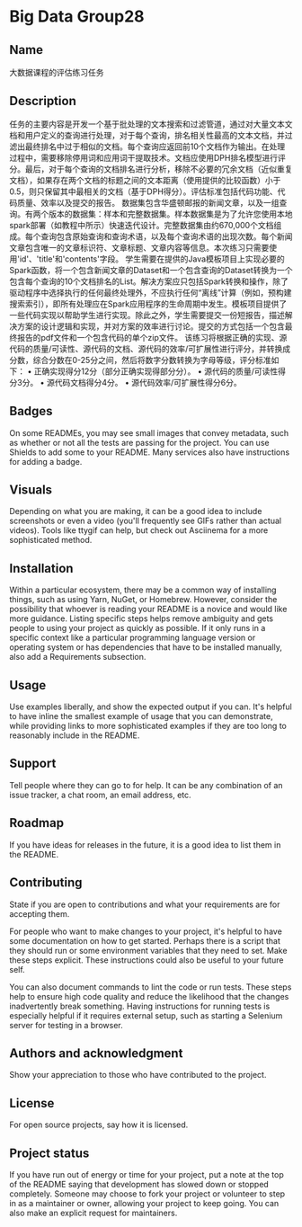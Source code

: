 # Big Data Group28


## Name
大数据课程的评估练习任务

## Description
任务的主要内容是开发一个基于批处理的文本搜索和过滤管道，通过对大量文本文档和用户定义的查询进行处理，对于每个查询，排名相关性最高的文本文档，并过滤出最终排名中过于相似的文档。每个查询应返回前10个文档作为输出。在处理过程中，需要移除停用词和应用词干提取技术。文档应使用DPH排名模型进行评分。最后，对于每个查询的文档排名进行分析，移除不必要的冗余文档（近似重复文档），如果存在两个文档的标题之间的文本距离（使用提供的比较函数）小于0.5，则只保留其中最相关的文档（基于DPH得分）。评估标准包括代码功能、代码质量、效率以及提交的报告。
数据集包含华盛顿邮报的新闻文章，以及一组查询。有两个版本的数据集：样本和完整数据集。样本数据集是为了允许您使用本地spark部署（如教程中所示）快速迭代设计。完整数据集由约670,000个文档组成。每个查询包含原始查询和查询术语，以及每个查询术语的出现次数。每个新闻文章包含唯一的文章标识符、文章标题、文章内容等信息。本次练习只需要使用'id'、'title'和'contents'字段。
学生需要在提供的Java模板项目上实现必要的Spark函数，将一个包含新闻文章的Dataset<NewsArticle>和一个包含查询的Dataset<Query>转换为一个包含每个查询的10个文档排名的List<DocumentRanking>。解决方案应只包括Spark转换和操作，除了驱动程序中选择执行的任何最终处理外，不应执行任何“离线”计算（例如，预构建搜索索引），即所有处理应在Spark应用程序的生命周期中发生。模板项目提供了一些代码实现以帮助学生进行实现。除此之外，学生需要提交一份短报告，描述解决方案的设计逻辑和实现，并对方案的效率进行讨论。提交的方式包括一个包含最终报告的pdf文件和一个包含代码的单个zip文件。
该练习将根据正确的实现、源代码的质量/可读性、源代码的文档、源代码的效率/可扩展性进行评分，并转换成分数，综合分数在0-25分之间，然后将数字分数转换为字母等级，评分标准如下：
• 正确实现得分12分（部分正确实现得部分分）。
• 源代码的质量/可读性得分3分。
• 源代码文档得分4分。
• 源代码效率/可扩展性得分6分。

## Badges
On some READMEs, you may see small images that convey metadata, such as whether or not all the tests are passing for the project. You can use Shields to add some to your README. Many services also have instructions for adding a badge.

## Visuals
Depending on what you are making, it can be a good idea to include screenshots or even a video (you'll frequently see GIFs rather than actual videos). Tools like ttygif can help, but check out Asciinema for a more sophisticated method.

## Installation
Within a particular ecosystem, there may be a common way of installing things, such as using Yarn, NuGet, or Homebrew. However, consider the possibility that whoever is reading your README is a novice and would like more guidance. Listing specific steps helps remove ambiguity and gets people to using your project as quickly as possible. If it only runs in a specific context like a particular programming language version or operating system or has dependencies that have to be installed manually, also add a Requirements subsection.

## Usage
Use examples liberally, and show the expected output if you can. It's helpful to have inline the smallest example of usage that you can demonstrate, while providing links to more sophisticated examples if they are too long to reasonably include in the README.

## Support
Tell people where they can go to for help. It can be any combination of an issue tracker, a chat room, an email address, etc.

## Roadmap
If you have ideas for releases in the future, it is a good idea to list them in the README.

## Contributing
State if you are open to contributions and what your requirements are for accepting them.

For people who want to make changes to your project, it's helpful to have some documentation on how to get started. Perhaps there is a script that they should run or some environment variables that they need to set. Make these steps explicit. These instructions could also be useful to your future self.

You can also document commands to lint the code or run tests. These steps help to ensure high code quality and reduce the likelihood that the changes inadvertently break something. Having instructions for running tests is especially helpful if it requires external setup, such as starting a Selenium server for testing in a browser.

## Authors and acknowledgment
Show your appreciation to those who have contributed to the project.

## License
For open source projects, say how it is licensed.

## Project status
If you have run out of energy or time for your project, put a note at the top of the README saying that development has slowed down or stopped completely. Someone may choose to fork your project or volunteer to step in as a maintainer or owner, allowing your project to keep going. You can also make an explicit request for maintainers.
